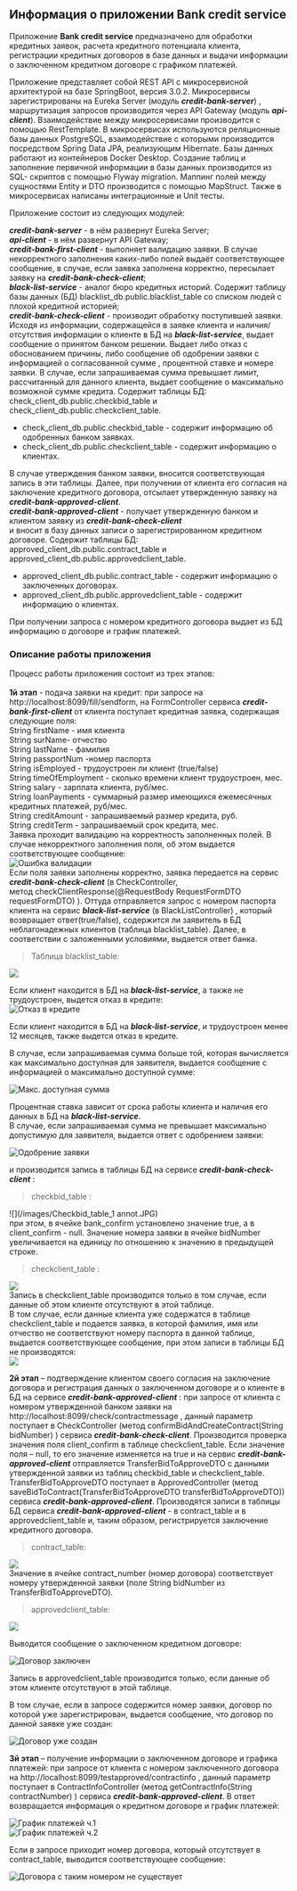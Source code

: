 ## Информация о приложении Bank credit service 

Приложение **Bank credit service** предназначено для обработки кредитных заявок, расчета кредитного потенциала клиента, 
регистрации кредитных договоров в базе данных и выдачи информации о заключенном кредитном договоре с графиком платежей.

   Приложение представляет собой REST API с микросервисной архитектурой на базе SpringBoot, версия 3.0.2. 
Микросервисы зарегистрированы на Eureka Server (модуль ***credit-bank-server***) , маршрутизация запросов производится 
через API Gateway (модуль ***api-client***). Взаимодействие между микросервисами производится с помощью RestTemplate. 
В микросервисах используются реляционные базы данных PostgreSQL, взаимодействие с которыми производится посредством 
Spring Data JPA, реализующим Hibernate. Базы данных работают из контейнеров Docker Desktop. Создание таблиц и заполнение
первичной информации в базы данных производится из SQL- скриптов с помощью  Flyway migration. Маппинг полей между 
сущностями Entity и DTO производится с помощью MapStruct.  Также в микросервисах написаны интеграционные и Unit тесты.

   Приложение состоит из следующих модулей:

***credit-bank-server*** - в нём развернут Eureka Server; <br/>
***api-client*** - в нём развернут API Gateway;<br/>
***credit-bank-first-client*** - выполняет валидацию заявки. В случае некорректного заполнения каких-либо полей выдаёт 
соответствующее сообщение, в случае, если заявка заполнена корректно, пересылает заявку на ***credit-bank-check-client***;<br/>
***black-list-service*** - аналог бюро кредитных историй. Содержит таблицу базы данных (БД) blacklist_db.public.blacklist_table
со списком людей с плохой кредитной историей;<br/>
***credit-bank-check-client*** - производит обработку поступившей заявки. Исходя из информации, содержащейся в заявке клиента 
и наличия/отсутствия информации о клиенте в БД на ***black-list-service***, выдает сообщение о принятом банком решении. 
Выдает либо отказ с обоснованием причины, либо сообщение об одобрении заявки с информацией о согласованной сумме , 
процентной ставке и номере заявки. В случае, если запрашиваемая сумма превышает лимит, рассчитанный для данного клиента,
выдает сообщение о максимально возможной сумме кредита.   Содержит таблицы БД:  <br/>
check_client_db.public.checkbid_table и check_client_db.public.checkclient_table. <br/>  
+ check_client_db.public.checkbid_table  - содержит информацию об одобренных банком заявках.<br/>
+ check_client_db.public.checkclient_table - содержит информацию о клиентах.<br/>

В случае утверждения банком заявки, вносится соответствующая запись в эти таблицы.
Далее, при получении от клиента его согласия на заключение кредитного договора, отсылает утвержденную заявку на 
***credit-bank-approved-client***.<br/>
***credit-bank-approved-client*** - получает утвержденную банком и клиентом заявку из ***credit-bank-check-client***  
и вносит в базу данных записи о зарегистрированном кредитном договоре. Содержит таблицы БД:<br/>
approved_client_db.public.contract_table и  approved_client_db.public.approvedclient_table.<br/>

+ approved_client_db.public.contract_table - содержит информацию о заключенных договорах.<br/>
+ approved_client_db.public.approvedclient_table - содержит информацию о клиентах.<br/>
 
При получении запроса с номером кредитного договора выдает из БД информацию о договоре и график платежей.

###   Описание работы приложения

Процесс работы приложения состоит из трех этапов:<br/>  
**1й этап** - подача заявки на кредит: при запросе на http://localhost:8099/fill/sendform, на FormController сервиса  ***credit-bank-first-client*** от клиента поступает кредитная заявка, содержащая следующие поля:<br/>
String firstName - имя клиента <br/>
String surName- отчество <br/>
String lastName - фамилия <br/>
String passportNum -номер паспорта <br/>
String isEmployed - трудоустроен ли клиент (true/false) <br/>
String timeOfEmployment - сколько времени клиент трудоустроен, мес. <br/>
String salary - зарплата клиента, руб/мес. <br/>
String loanPayments - суммарный размер имеющихся ежемесячных кредитных платежей, руб/мес. <br/>
String creditAmount - запрашиваемый размер кредита, руб. <br/>
String creditTerm - запрашиваемый срок кредита, мес. <br/>
Заявка проходит валидацию на корректность заполненных полей. В случае некорректного заполнения поля, об этом выдается 
соответствующее сообщение: <br/>
![Ошибка валидации](/images/Validation_fault.JPG)<br/>
Если поля заявки заполнены корректно, заявка передается на сервис  ***credit-bank-check-client*** (в CheckController,  
метод  checkClientResponse(@RequestBody RequestFormDTO requestFormDTO) ).  Оттуда отправляется запрос с номером 
паспорта клиента на сервис ***black-list-service*** (в BlackListController) ,  который возвращает ответ(true/false), 
содержится ли заявитель в БД неблагонадежных клиентов (таблица blacklist_table). Далее, в соответствии с заложенными условиями,
выдается ответ банка. <br/>

>Таблица blacklist_table:<br/>
> 
![](/images/Blacklist_table_annot.jpg)<br/>

Если клиент находится в БД на ***black-list-service***, а также не трудоустроен, выдется отказ в кредите:<br/>
![Отказ в кредите](/images/Denial_of_credit.JPG)<br/>

Если клиент находится в БД на ***black-list-service***, и трудоустроен менее 12 месяцев, также выдется отказ в кредите.<br/>

В случае, если запрашиваемая сумма больше той, которая вычисляется как максимально доступная для заявителя, выдается 
сообщение с информацией о максимально доступной сумме:<br/>

![Макс. доступная сумма](/images/Max_avalable_amount.JPG)<br/>

Процентная ставка зависит от срока работы клиента и наличия его данных в
БД на ***black-list-service***.<br/>
В случае, если запрашиваемая сумма не превышает максимально допустимую для заявителя, выдается ответ с одобрением заявки:<br/>

![Одобрение заявки](/images/Bid_approval.JPG)<br/>

и производится запись в таблицы БД на сервисе ***credit-bank-check-client*** :<br/>

>checkbid_table  :<br/>
>
![](/images/Checkbid_table_1 annot.JPG)<br/>
при этом, в ячейке bank_confirm установлено значение true, а в client_confirm - null. Значение номера заявки 
в ячейке bidNumber увеличивается на единицу по отношению к значению в предыдущей строке.<br/>

>checkclient_table :<br/>
>
![](/images/Checkclient_table_annot.JPG)<br/>
Запись в checkclient_table производится только в том случае, если данные об этом клиенте отсутствуют в этой таблице.<br/>
В том случае, если данные клиента уже содержатся в таблице checkclient_table и подается заявка, в которой фамилия, имя 
или отчество не соответствуют номеру паспорта в данной таблице, выдается соответствующее сообщение, при этом записи 
в таблицы БД не производятся:<br/>
![](/images/FIO_doesnt_match_passport.JPG)<br/>

**2й этап** – подтверждение клиентом своего согласия на заключение договора и регистрация данных о заключенном договоре 
и о клиенте в БД на сервисе ***credit-bank-approved-client*** :  при запросе от клиента с номером утвержденной банком 
заявки на http://localhost:8099/check/contractmessage , данный параметр поступает в CheckController 
(метод  confirmBidAndCreateContract(String bidNumber) )   сервиса ***credit-bank-check-client***. Производится проверка 
значения поля client_confirm в таблице checkclient_table. Если значение поля – null, то его значение изменяется на true 
и на сервис ***credit-bank-approved-client*** отправляется TransferBidToApproveDTO с данными утвержденной заявки из 
таблиц checkbid_table и checkclient_table.  TransferBidToApproveDTO поступает в ApprovedController 
(метод saveBidToContract(TransferBidToApproveDTO  transferBidToApproveDTO)) сервиса
***credit-bank-approved-client***. Производятся записи в таблицы БД сервиса ***credit-bank-approved-client*** - в 
contract_table и в approvedclient_table и, таким образом, регистрируется заключение кредитного договора.

>contract_table:<br/>

![](/images/Contract_table_annot.JPG)<br/>
Значение в ячейке contract_number (номер договора)  соответствует номеру утвержденной заявки (поле String bidNumber 
из TransferBidToApproveDTO).<br/> 

>approvedclient_table:<br/>

![](/images/Approvedclient_table_annot.JPG)<br/>

Выводится сообщение о заключенном кредитном договоре:<br/>

![Договор заключен](/images/Сontract_is_concluded.JPG)<br/>

Запись в approvedclient_table производится только, если данные об этом клиенте отсутствуют в этой таблице.<br/>

В том случае, если в запросе содержится номер заявки, договор по которой уже зарегистрирован, выдается сообщение, 
что договор по данной заявке уже создан:<br/>

![Договор уже создан](/images/Contract_already_exists.JPG)<br/>

**3й этап** – получение информации о заключенном договоре и графика платежей: при запросе от клиента с номером 
заключенного договора на http://localhost:8099/testapproved/contractinfo , данный параметр поступает в 
ContractInfoController (метод getContractInfo(String contractNumber) ) сервиса ***credit-bank-approved-client***. 
В ответ возвращается информация о кредитном договоре и график платежей:<br/>

![График платежей ч.1](/images/Payments_shedule_1.JPG)<br/>
![График платежей ч.2](/images/Payments_shedule_2.JPG)<br/>

Если в запросе приходит номер договора, который отсутствует в contract_table, выводится соответствующее сообщение:<br/>

![Договора с таким номером не существует](/images/Contract_doesnt_exsist.JPG)<br/>














